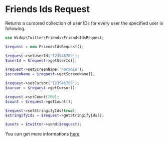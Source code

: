 # Friends Ids Request

Returns a cursored collection of user IDs for every user the specified user is following.

``` php
use Widop\Twitter\Friends\FriendsIdsRequest;

$request = new FriendsIdsRequest();

$request->setUserId('123546789');
$userId = $request->getUserId();

$request->setScreenName('noradio');
$screenName = $request->getScreenName();

$request->setCursor('123546789');
$cursor = $request->getCursor();

$request->setCount(200);
$count = $request->getCount();

$request->setStringifyIds(true);
$stringifyIds = $request->getStringifyIds();

$users = $twitter->send($request);
```

You can get more informations [here](https://dev.twitter.com/docs/api/1.1/get/friends/ids).
